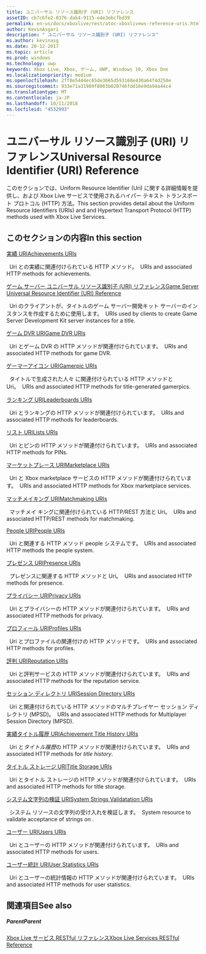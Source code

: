 ```yaml
---
title: ユニバーサル リソース識別子 (URI) リファレンス
assetID: cb7c6fe2-0376-dab4-9115-e4e3ebcfbd39
permalink: en-us/docs/xboxlive/rest/atoc-xboxlivews-reference-uris.html
author: KevinAsgari
description: " ユニバーサル リソース識別子 (URI) リファレンス"
ms.author: kevinasg
ms.date: 20-12-2017
ms.topic: article
ms.prod: windows
ms.technology: uwp
keywords: Xbox Live, Xbox, ゲーム, UWP, Windows 10, Xbox One
ms.localizationpriority: medium
ms.openlocfilehash: 2ff8e5444ec65de3665d593168e430a64f4d250e
ms.sourcegitcommit: 933e71a31989f8063b020746fdd16e9da94a44c4
ms.translationtype: MT
ms.contentlocale: ja-JP
ms.lasthandoff: 10/11/2018
ms.locfileid: "4532993"
---
```

# <a name="universal-resource-identifier-uri-reference"></a><span data-ttu-id="ccb9d-104">ユニバーサル リソース識別子 (URI) リファレンス</span><span class="sxs-lookup"><span data-stu-id="ccb9d-104">Universal Resource Identifier (URI) Reference</span></span>

<span data-ttu-id="ccb9d-105">このセクションでは、Uniform Resource Identifier (Uri) に関する詳細情報を提供し、および Xbox Live サービスで使用されるハイパー テキスト トランスポート プロトコル (HTTP) 方法。</span><span class="sxs-lookup"><span data-stu-id="ccb9d-105">This section provides detail about the Uniform Resource Identifiers (URIs) and and Hypertext Transport Protocol (HTTP) methods used with Xbox Live Services.</span></span>

<a id="ID4EAB"></a>


## <a name="in-this-section"></a><span data-ttu-id="ccb9d-106">このセクションの内容</span><span class="sxs-lookup"><span data-stu-id="ccb9d-106">In this section</span></span>

[<span data-ttu-id="ccb9d-107">実績 URI</span><span class="sxs-lookup"><span data-stu-id="ccb9d-107">Achievements URIs</span></span>](achievements/atoc-reference-achievementsv2.md)

<span data-ttu-id="ccb9d-108">&nbsp;&nbsp;Uri との実績に関連付けられている HTTP メソッド。</span><span class="sxs-lookup"><span data-stu-id="ccb9d-108">&nbsp;&nbsp;URIs and associated HTTP methods for achievements.</span></span>

[<span data-ttu-id="ccb9d-109">ゲーム サーバー ユニバーサル リソース識別子 (URI) リファレンス</span><span class="sxs-lookup"><span data-stu-id="ccb9d-109">Game Server Universal Resource Identifier (URI) Reference</span></span>](gsdk/atoc-gsdk-uri-reference.md)

<span data-ttu-id="ccb9d-110">&nbsp;&nbsp;Uri のクライアントが、タイトルのゲーム サーバー開発キット サーバーのインスタンスを作成するために使用します。</span><span class="sxs-lookup"><span data-stu-id="ccb9d-110">&nbsp;&nbsp;URIs used by clients to create Game Server Development Kit server instances for a title.</span></span>

[<span data-ttu-id="ccb9d-111">ゲーム DVR URI</span><span class="sxs-lookup"><span data-stu-id="ccb9d-111">Game DVR URIs</span></span>](dvr/atoc-reference-dvr.md)

<span data-ttu-id="ccb9d-112">&nbsp;&nbsp;Uri とゲーム DVR の HTTP メソッドが関連付けられています。</span><span class="sxs-lookup"><span data-stu-id="ccb9d-112">&nbsp;&nbsp;URIs and associated HTTP methods for game DVR.</span></span>

[<span data-ttu-id="ccb9d-113">ゲーマーアイコン URI</span><span class="sxs-lookup"><span data-stu-id="ccb9d-113">Gamerpic URIs</span></span>](gamerpic/atoc-reference-gamerpic.md)

<span data-ttu-id="ccb9d-114">&nbsp;&nbsp;タイトルで生成された人々 に関連付けられている HTTP メソッドと Uri。</span><span class="sxs-lookup"><span data-stu-id="ccb9d-114">&nbsp;&nbsp;URIs and associated HTTP methods for title-generated gamerpics.</span></span>

[<span data-ttu-id="ccb9d-115">ランキング URI</span><span class="sxs-lookup"><span data-stu-id="ccb9d-115">Leaderboards URIs</span></span>](leaderboard/atoc-reference-leaderboard.md)

<span data-ttu-id="ccb9d-116">&nbsp;&nbsp;Uri とランキングの HTTP メソッドが関連付けられています。</span><span class="sxs-lookup"><span data-stu-id="ccb9d-116">&nbsp;&nbsp;URIs and associated HTTP methods for leaderboards.</span></span>

[<span data-ttu-id="ccb9d-117">リスト URI</span><span class="sxs-lookup"><span data-stu-id="ccb9d-117">Lists URIs</span></span>](lists/atoc-reference-lists.md)

<span data-ttu-id="ccb9d-118">&nbsp;&nbsp;Uri とピンの HTTP メソッドが関連付けられています。</span><span class="sxs-lookup"><span data-stu-id="ccb9d-118">&nbsp;&nbsp;URIs and associated HTTP methods for PINs.</span></span>

[<span data-ttu-id="ccb9d-119">マーケットプレース URI</span><span class="sxs-lookup"><span data-stu-id="ccb9d-119">Marketplace URIs</span></span>](marketplace/atoc-reference-marketplace.md)

<span data-ttu-id="ccb9d-120">&nbsp;&nbsp;Uri と Xbox marketplace サービスの HTTP メソッドが関連付けられています。</span><span class="sxs-lookup"><span data-stu-id="ccb9d-120">&nbsp;&nbsp;URIs and associated HTTP methods for Xbox marketplace services.</span></span>

[<span data-ttu-id="ccb9d-121">マッチメイキング URI</span><span class="sxs-lookup"><span data-stu-id="ccb9d-121">Matchmaking URIs</span></span>](matchtickets/atoc-reference-matchtickets.md)

<span data-ttu-id="ccb9d-122">&nbsp;&nbsp;マッチメイ キングに関連付けられている HTTP/REST 方法と Uri。</span><span class="sxs-lookup"><span data-stu-id="ccb9d-122">&nbsp;&nbsp;URIs and associated HTTP/REST methods for matchmaking.</span></span>

[<span data-ttu-id="ccb9d-123">People URI</span><span class="sxs-lookup"><span data-stu-id="ccb9d-123">People URIs</span></span>](people/atoc-reference-people.md)

<span data-ttu-id="ccb9d-124">&nbsp;&nbsp;Uri と関連する HTTP メソッド people システムです。</span><span class="sxs-lookup"><span data-stu-id="ccb9d-124">&nbsp;&nbsp;URIs and associated HTTP methods the people system.</span></span>

[<span data-ttu-id="ccb9d-125">プレゼンス URI</span><span class="sxs-lookup"><span data-stu-id="ccb9d-125">Presence URIs</span></span>](presence/atoc-reference-presence.md)

<span data-ttu-id="ccb9d-126">&nbsp;&nbsp;プレゼンスに関連する HTTP メソッドと Uri。</span><span class="sxs-lookup"><span data-stu-id="ccb9d-126">&nbsp;&nbsp;URIs and associated HTTP methods for presence.</span></span>

[<span data-ttu-id="ccb9d-127">プライバシー URI</span><span class="sxs-lookup"><span data-stu-id="ccb9d-127">Privacy URIs</span></span>](privacy/atoc-reference-privacyv2.md)

<span data-ttu-id="ccb9d-128">&nbsp;&nbsp;Uri とプライバシーの HTTP メソッドが関連付けられています。</span><span class="sxs-lookup"><span data-stu-id="ccb9d-128">&nbsp;&nbsp;URIs and associated HTTP methods for privacy.</span></span>

[<span data-ttu-id="ccb9d-129">プロフィール URI</span><span class="sxs-lookup"><span data-stu-id="ccb9d-129">Profiles URIs</span></span>](profileV2/atoc-reference-profiles.md)

<span data-ttu-id="ccb9d-130">&nbsp;&nbsp;Uri とプロファイルの関連付けの HTTP メソッドです。</span><span class="sxs-lookup"><span data-stu-id="ccb9d-130">&nbsp;&nbsp;URIs and associated HTTP methods for profiles.</span></span>

[<span data-ttu-id="ccb9d-131">評判 URI</span><span class="sxs-lookup"><span data-stu-id="ccb9d-131">Reputation URIs</span></span>](reputation/atoc-reference-reputation.md)

<span data-ttu-id="ccb9d-132">&nbsp;&nbsp;Uri と評判サービスの HTTP メソッドが関連付けられています。</span><span class="sxs-lookup"><span data-stu-id="ccb9d-132">&nbsp;&nbsp;URIs and associated HTTP methods for the reputation service.</span></span>

[<span data-ttu-id="ccb9d-133">セッション ディレクトリ URI</span><span class="sxs-lookup"><span data-stu-id="ccb9d-133">Session Directory URIs</span></span>](sessiondirectory/atoc-reference-sessiondirectory.md)

<span data-ttu-id="ccb9d-134">&nbsp;&nbsp;Uri と関連付けられている HTTP メソッドのマルチプレイヤー セッション ディレクトリ (MPSD)。</span><span class="sxs-lookup"><span data-stu-id="ccb9d-134">&nbsp;&nbsp;URIs and associated HTTP methods for Multiplayer Session Directory (MPSD).</span></span>

[<span data-ttu-id="ccb9d-135">実績タイトル履歴 URI</span><span class="sxs-lookup"><span data-stu-id="ccb9d-135">Achievement Title History URIs</span></span>](titlehistory/atoc-reference-titlehistoryv2.md)

<span data-ttu-id="ccb9d-136">&nbsp;&nbsp;Uri と*タイトル履歴*の HTTP メソッドが関連付けられています。</span><span class="sxs-lookup"><span data-stu-id="ccb9d-136">&nbsp;&nbsp;URIs and associated HTTP methods for *title history*.</span></span>

[<span data-ttu-id="ccb9d-137">タイトル ストレージ URI</span><span class="sxs-lookup"><span data-stu-id="ccb9d-137">Title Storage URIs</span></span>](storage/atoc-reference-storagev2.md)

<span data-ttu-id="ccb9d-138">&nbsp;&nbsp;Uri とタイトル ストレージの HTTP メソッドが関連付けられています。</span><span class="sxs-lookup"><span data-stu-id="ccb9d-138">&nbsp;&nbsp;URIs and associated HTTP methods for title storage.</span></span>

[<span data-ttu-id="ccb9d-139">システム文字列の検証 URI</span><span class="sxs-lookup"><span data-stu-id="ccb9d-139">System Strings Validatation URIs</span></span>](stringserver/atoc-reference-systemstringsvalidate.md)

<span data-ttu-id="ccb9d-140">&nbsp;&nbsp;システム リソースの文字列の受け入れを検証します。</span><span class="sxs-lookup"><span data-stu-id="ccb9d-140">&nbsp;&nbsp;System resource to validate acceptance of strings on .</span></span>

[<span data-ttu-id="ccb9d-141">ユーザー URI</span><span class="sxs-lookup"><span data-stu-id="ccb9d-141">Users URIs</span></span>](users/atoc-reference-users.md)

<span data-ttu-id="ccb9d-142">&nbsp;&nbsp;Uri とユーザーの HTTP メソッドが関連付けられています。</span><span class="sxs-lookup"><span data-stu-id="ccb9d-142">&nbsp;&nbsp;URIs and associated HTTP methods for users.</span></span>

[<span data-ttu-id="ccb9d-143">ユーザー統計 URI</span><span class="sxs-lookup"><span data-stu-id="ccb9d-143">User Statistics URIs</span></span>](userstats/atoc-reference-userstats.md)

<span data-ttu-id="ccb9d-144">&nbsp;&nbsp;Uri とユーザーの統計情報の HTTP メソッドが関連付けられています。</span><span class="sxs-lookup"><span data-stu-id="ccb9d-144">&nbsp;&nbsp;URIs and associated HTTP methods for user statistics.</span></span>

<a id="ID4E5C"></a>


## <a name="see-also"></a><span data-ttu-id="ccb9d-145">関連項目</span><span class="sxs-lookup"><span data-stu-id="ccb9d-145">See also</span></span>

<a id="ID4EAD"></a>


##### <a name="parent"></a><span data-ttu-id="ccb9d-146">Parent</span><span class="sxs-lookup"><span data-stu-id="ccb9d-146">Parent</span></span>

[<span data-ttu-id="ccb9d-147">Xbox Live サービス RESTful リファレンス</span><span class="sxs-lookup"><span data-stu-id="ccb9d-147">Xbox Live Services RESTful Reference</span></span>](../atoc-xboxlivews-reference.md)
